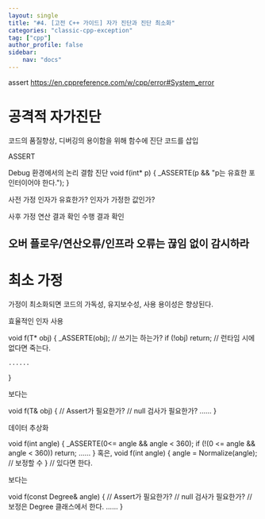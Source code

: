 ```yaml
---
layout: single
title: "#4. [고전 C++ 가이드] 자가 진단과 진단 최소화"
categories: "classic-cpp-exception"
tag: ["cpp"]
author_profile: false
sidebar: 
    nav: "docs"
---
```


assert 
https://en.cppreference.com/w/cpp/error#System_error

# 공격적 자가진단

코드의 품질향상, 디버깅의 용이함을 위해 함수에 진단 코드를 삽입

ASSERT

Debug 환경에서의 논리 결함 진단
void f(int* p) {
    _ASSERTE(p && "p는 유효한 포인터이어야 한다.");
}

사전 가정
인자가 유효한가?
인자가 가정한 값인가?

사후 가정
연산 결과 확인
수행 결과 확인

오버 플로우/연산오류/인프라 오류는 끊임 없이 감시하라
---

# 최소 가정

가정이 최소화되면 코드의 가독성, 유지보수성, 사용 용이성은 향상된다.

효율적인 인자 사용

void f(T* obj) {
    _ASSERTE(obj); // 쓰기는 하는가?
    if (!obj) return; // 런타임 시에 없다면 죽는다.

    ......
}

보다는

void f(T& obj) {
   // Assert가 필요한가? 
   // null 검사가 필요한가?
    ......
}

데이터 추상화

void f(int angle) {
    _ASSERTE(0<= angle && angle < 360);
   if (!(0 <= angle && angle < 360)) return;
   ......
}
혹은,
void f(int angle) {
   angle = Normalize(angle); // 보정할 수 
 }                                          // 있다면 한다.


보다는

void f(const Degree& angle) {
   // Assert가 필요한가? 
   // null 검사가 필요한가?
   // 보정은 Degree 클래스에서 한다.
    ......
}
